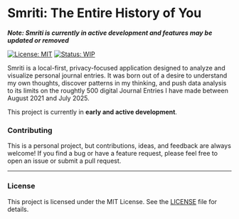 # Smriti: The Entire History of You

***Note: Smriti is currently in active development and features may be updated or removed***

[![License: MIT](https://img.shields.io/badge/License-MIT-yellow.svg)](https://opensource.org/licenses/MIT)
[![Status: WIP](https://img.shields.io/badge/status-work_in_progress-orange.svg)](https://github.com/bvrvl/Smriti)

Smriti is a local-first, privacy-focused application designed to analyze and visualize personal journal entries. It was born out of a desire to understand my own thoughts, discover patterns in my thinking, and push data analysis to its limits on the roughtly 500 digital Journal Entries I have made between August 2021 and July 2025.

This project is currently in **early and active development**. 


### Contributing

This is a personal project, but contributions, ideas, and feedback are always welcome! If you find a bug or have a feature request, please feel free to open an issue or submit a pull request.

---

### License

This project is licensed under the MIT License. See the [LICENSE](LICENSE) file for details.